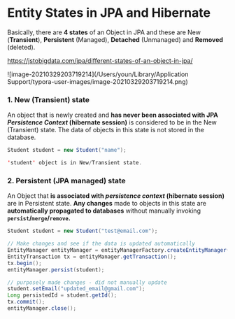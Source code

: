 # Entity States in JPA and Hibernate

Basically, there are **4 states** of an Object in JPA and these are New (**Transient**), **Persistent** (Managed), **Detached** (Unmanaged) and **Removed** (deleted).

https://jstobigdata.com/jpa/different-states-of-an-object-in-jpa/

![image-20210329203719214](/Users/youn/Library/Application Support/typora-user-images/image-20210329203719214.png)



### 1. New (Transient) state

An object that is newly created and **has never been associated with JPA *Persistence Context* (hibernate session)** is considered to be in the New (Transient) state. The data of objects in this state is not stored in the database.

```java
Student student = new Student("name"); 

'student' object is in New/Transient state. 
```



### 2. Persistent (JPA managed) state

An Object that **is associated with *persistence context* (hibernate session)** are in Persistent state. **Any changes** made to objects in this state are **automatically propagated to databases** without manually invoking **`persist`/`merge`/`remove`.**

```java
Student student = new Student("test@email.com");

// Make changes and see if the data is updated automatically
EntityManager entityManager = entityManagerFactory.createEntityManager();
EntityTransaction tx = entityManager.getTransaction();
tx.begin();
entityManager.persist(student);

// purposely made changes - did not manually update
student.setEmail("updated_email@gmail.com");
Long persistedId = student.getId();
tx.commit();
entityManager.close();
```

